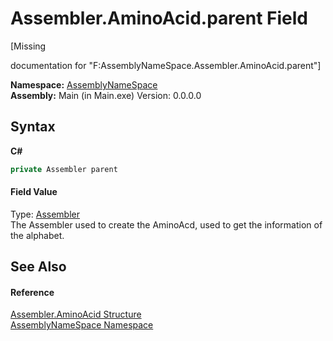 # Assembler.AminoAcid.parent Field
 

\[Missing <summary> documentation for "F:AssemblyNameSpace.Assembler.AminoAcid.parent"\]

**Namespace:**&nbsp;<a href="6bcc80ef-5cfd-db5f-1eb2-7297d1c16397">AssemblyNameSpace</a><br />**Assembly:**&nbsp;Main (in Main.exe) Version: 0.0.0.0

## Syntax

**C#**<br />
``` C#
private Assembler parent
```


#### Field Value
Type: <a href="ff4e346f-08ba-ff2f-52cf-831920161b16">Assembler</a><br />The Assembler used to create the AminoAcd, used to get the information of the alphabet.

## See Also


#### Reference
<a href="6c08d832-b4a6-5a74-e503-fb03127f8c59">Assembler.AminoAcid Structure</a><br /><a href="6bcc80ef-5cfd-db5f-1eb2-7297d1c16397">AssemblyNameSpace Namespace</a><br />